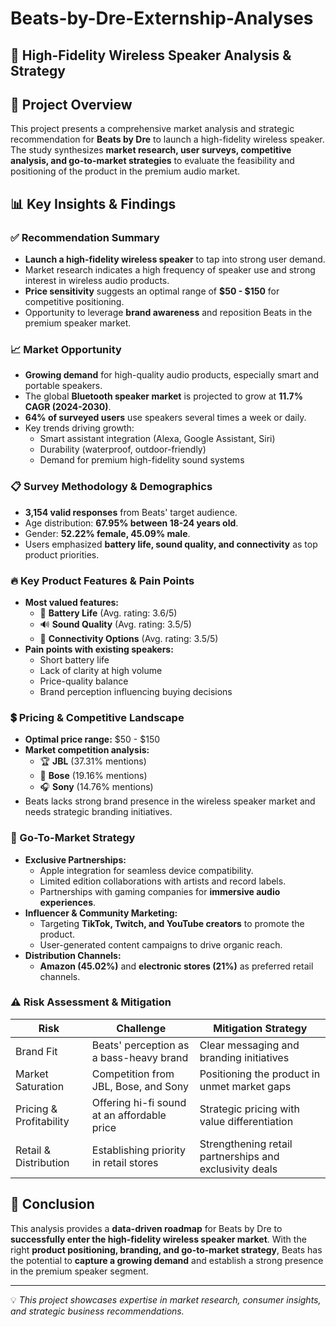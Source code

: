 # Beats-by-Dre-Externship-Analyses

## 📢 High-Fidelity Wireless Speaker Analysis & Strategy

## 🎯 Project Overview
This project presents a comprehensive market analysis and strategic recommendation for **Beats by Dre** to launch a high-fidelity wireless speaker. The study synthesizes **market research, user surveys, competitive analysis, and go-to-market strategies** to evaluate the feasibility and positioning of the product in the premium audio market.

## 📊 Key Insights & Findings
### ✅ Recommendation Summary
- **Launch a high-fidelity wireless speaker** to tap into strong user demand.
- Market research indicates a high frequency of speaker use and strong interest in wireless audio products.
- **Price sensitivity** suggests an optimal range of **$50 - $150** for competitive positioning.
- Opportunity to leverage **brand awareness** and reposition Beats in the premium speaker market.

### 📈 Market Opportunity
- **Growing demand** for high-quality audio products, especially smart and portable speakers.
- The global **Bluetooth speaker market** is projected to grow at **11.7% CAGR (2024-2030)**.
- **64% of surveyed users** use speakers several times a week or daily.
- Key trends driving growth:
  - Smart assistant integration (Alexa, Google Assistant, Siri)
  - Durability (waterproof, outdoor-friendly)
  - Demand for premium high-fidelity sound systems

### 📋 Survey Methodology & Demographics
- **3,154 valid responses** from Beats' target audience.
- Age distribution: **67.95% between 18-24 years old**.
- Gender: **52.22% female, 45.09% male**.
- Users emphasized **battery life, sound quality, and connectivity** as top product priorities.

### 🔥 Key Product Features & Pain Points
- **Most valued features:**
  - 🔋 **Battery Life** (Avg. rating: 3.6/5)
  - 🔊 **Sound Quality** (Avg. rating: 3.5/5)
  - 📶 **Connectivity Options** (Avg. rating: 3.5/5)
- **Pain points with existing speakers:**
  - Short battery life
  - Lack of clarity at high volume
  - Price-quality balance
  - Brand perception influencing buying decisions

### 💲 Pricing & Competitive Landscape
- **Optimal price range:** $50 - $150
- **Market competition analysis:**
  - 🏆 **JBL** (37.31% mentions)
  - 🎵 **Bose** (19.16% mentions)
  - 🎧 **Sony** (14.76% mentions)
- Beats lacks strong brand presence in the wireless speaker market and needs strategic branding initiatives.

### 🚀 Go-To-Market Strategy
- **Exclusive Partnerships:**
  - Apple integration for seamless device compatibility.
  - Limited edition collaborations with artists and record labels.
  - Partnerships with gaming companies for **immersive audio experiences**.
- **Influencer & Community Marketing:**
  - Targeting **TikTok, Twitch, and YouTube creators** to promote the product.
  - User-generated content campaigns to drive organic reach.
- **Distribution Channels:**
  - **Amazon (45.02%)** and **electronic stores (21%)** as preferred retail channels.

### ⚠️ Risk Assessment & Mitigation
| **Risk** | **Challenge** | **Mitigation Strategy** |
|----------|--------------|------------------------|
| Brand Fit | Beats' perception as a bass-heavy brand | Clear messaging and branding initiatives |
| Market Saturation | Competition from JBL, Bose, and Sony | Positioning the product in unmet market gaps |
| Pricing & Profitability | Offering hi-fi sound at an affordable price | Strategic pricing with value differentiation |
| Retail & Distribution | Establishing priority in retail stores | Strengthening retail partnerships and exclusivity deals |

## 📌 Conclusion
This analysis provides a **data-driven roadmap** for Beats by Dre to **successfully enter the high-fidelity wireless speaker market**. With the right **product positioning, branding, and go-to-market strategy**, Beats has the potential to **capture a growing demand** and establish a strong presence in the premium speaker segment.

---
💡 *This project showcases expertise in market research, consumer insights, and strategic business recommendations.*
